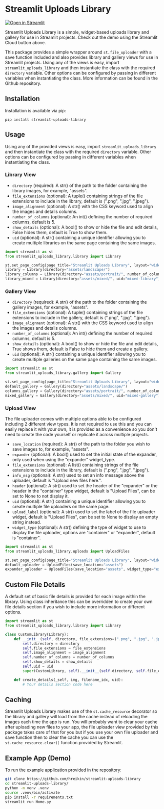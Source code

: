 # Streamlit Uploads Library

[![Open in Streamlit](https://static.streamlit.io/badges/streamlit_badge_black_white.svg)](https://hreikin-streamlit-uploads-library-home-ar6h9h.streamlit.app/)

Streamlit Uploads Library is a simple, widget-based uploads library and gallery for use in 
Streamlit projects. Check out the demo using the Streamlit Cloud button above.

This package provides a simple wrapper around `st.file_uploader` with a save function included and 
also provides library and gallery views for use in Streamlit projects. Using any of the views is 
easy, import `streamlit_uploads_library` and then instantiate the class with the required 
`directory` variable. Other options can be configured by passing in different variables when 
instantiating the class. More information can be found in the Github repository.

## Installation

Installation is available via pip:

```
pip install streamlit-uploads-library
```

## Usage

Using any of the provided views is easy, import `streamlit_uploads_library` and then instantiate the class 
with the required `directory` variable. Other options can be configured by passing in different variables 
when instantiating the class.

### Library View

- `directory` (required): A str() of the path to the folder containing the library images, for example, "assets".
- `file_extensions` (optional): A tuple() containing strings of the file extensions to include in the library, default is (".png", ".jpg", ".jpeg").
- `image_alignment` (optional): A str() with the CSS keyword used to align the images and details columns.
- `number_of_columns` (optional): An int() defining the number of required columns, default is 5.
- `show_details` (optional): A bool() to show or hide the file and edit details, False hides them, default is True to show them.
- `uid` (optional): A str() containing a unique identifier allowing you to create multiple libraries on the same page containing the same images.

```python
import streamlit as st
from streamlit_uploads_library.library import Library

st.set_page_config(page_title="Streamlit Uploads Library", layout="wide")
library = Library(directory="assets/landscape/")
library_columns = Library(directory="assets/portrait/", number_of_columns=4, uid="library-columns")
library_mixed = Library(directory="assets/mixed/", uid="mixed-library")
```

### Gallery View

- `directory` (required): A str() of the path to the folder containing the gallery images, for example, "assets".
- `file_extensions` (optional): A tuple() containing strings of the file extensions to include in the gallery, default is (".png", ".jpg", ".jpeg").
- `image_alignment` (optional): A str() with the CSS keyword used to align the images and details columns.
- `number_of_columns` (optional): An int() defining the number of required columns, default is 5.
- `show_details` (optional): A bool() to show or hide the file and edit details, True shows them, default is False to hide them and create a gallery.
- `uid` (optional): A str() containing a unique identifier allowing you to create multiple galleries on the same page containing the same images.

```python
import streamlit as st
from streamlit_uploads_library.gallery import Gallery

st.set_page_config(page_title="Streamlit Uploads Library", layout="wide")
default_gallery = Gallery(directory="assets/landscape/")
columns_gallery = Gallery(directory="assets/portrait/", number_of_columns=4, uid="gallery-columns")
mixed_gallery = Gallery(directory="assets/mixed/", uid="mixed-gallery")
```

### Upload View

The file uploader comes with multiple options able to be configured including 2 different view 
types. It is not required to use this and you can easily replace it with your own, it is provided 
as a convenience so you don't need to create the code yourself or replicate it across multiple 
projects.

- `save_location` (required): A str() of the path to the folder you wish to save images to, for example, "assets".
- `expander` (optional): A bool() used to set the initial state of the expander, only used when using the "expander" widget_type.
- `file_extensions` (optional): A list() containing strings of the file extensions to include in the library, default is (".png", ".jpg", ".jpeg").
- `info_msg` (optional): A str() used to set an info message above the uploader, default is "Upload new files here.".
- `header` (optional): A str() used to set the header of the "expander" or the header in the "container" type widget, default is "Upload Files", can be set to None to not display it.
- `uid` (optional): A str() containing a unique identifier allowing you to create multiple file uploaders on the same page.
- `upload_label` (optional): A str() used to set the label of the file uploader widget, default is "Upload Files", can be set to None to display an empty string instead.
- `widget_type` (optional): A str() defining the type of widget to use to display the file uploader, options are "container" or "expander", default is "container".

```python
import streamlit as st
from streamlit_uploads_library.uploads import UploadFiles

st.set_page_config(page_title="Streamlit Uploads Library", layout="wide")
default_uploader = UploadFiles(save_location="assets")
expander_uploader = UploadFiles(save_location="assets", widget_type="expander")
```

## Custom File Details

A default set of basic file details is provided for each image within the library. Using class 
inheritance this can be overridden to create your own file details section if you wish to include 
more information or different options.

```python
import streamlit as st
from streamlit_uploads_library.library import Library

class CustomLibrary(Library):
    def __init__(self, directory, file_extensions=(".png", ".jpg", ".jpeg"), image_alignment="end", number_of_columns=5, show_details=True, uid="custom"):
        self.directory = directory
        self.file_extensions = file_extensions
        self.image_alignment = image_alignment
        self.number_of_columns = number_of_columns
        self.show_details = show_details
        self.uid = uid
        super(CustomLibrary, self).__init__(self.directory, self.file_extensions, self.image_alignment, self.number_of_columns, self.show_details, self.uid)

    def create_details(_self, img, filename_idx, uid):
        # Your details section code here
```

## Caching

Streamlit Uploads Library makes use of the `st.cache_resource` decorator so the library and gallery 
will load from the cache instead of reloading the images each time the app is run. You will 
probably want to clear your cache after uploading new files to your app, the file uploader view 
provided by this package takes care of that for you but if you use your own file uploader and save 
function then to clear the cache you can use the `st.cache_resource.clear()` function provided by 
Streamlit.

## Example App (Demo)

To run the example application provided in the repository:

```bash
git clone https://github.com/hreikin/streamlit-uploads-library
cd streamlit-uploads-library/
python -m venv .venv
source .venv/bin/activate
pip install -r requirements.txt
streamlit run Home.py
```